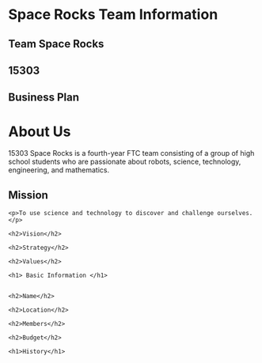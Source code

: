 <html>

  <head>
  <h1> Space Rocks Team Information </h1>
     
  </head>

  
<body>
  <h2> Team Space Rocks </h2>
  <h2> 15303 </h2>
  <h2> Business Plan </h2>
    
  <h1> About Us </h1>  
 
  
  <p>15303 Space Rocks is a fourth-year FTC team consisting of a group of high school students who are passionate about robots, science, technology, engineering, and mathematics. </p>
  
  <h2> Mission </h2>
    
    <p>To use science and technology to discover and challenge ourselves. </p>
    
    <h2>Vision</h2>

    <h2>Strategy</h2>

    <h2>Values</h2>

    <h1> Basic Information </h1>
    
    
    <h2>Name</h2>

    <h2>Location</h2>

    <h2>Members</h2>

    <h2>Budget</h2>

    <h1>History</h1>

    
</body>
</html>

